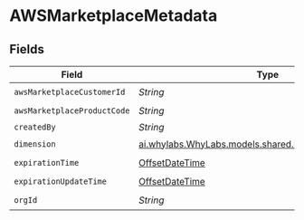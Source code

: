 # AWSMarketplaceMetadata


## Fields

| Field                                                                                                  | Type                                                                                                   | Required                                                                                               | Description                                                                                            |
| ------------------------------------------------------------------------------------------------------ | ------------------------------------------------------------------------------------------------------ | ------------------------------------------------------------------------------------------------------ | ------------------------------------------------------------------------------------------------------ |
| `awsMarketplaceCustomerId`                                                                             | *String*                                                                                               | :heavy_check_mark:                                                                                     | N/A                                                                                                    |
| `awsMarketplaceProductCode`                                                                            | *String*                                                                                               | :heavy_check_mark:                                                                                     | N/A                                                                                                    |
| `createdBy`                                                                                            | *String*                                                                                               | :heavy_minus_sign:                                                                                     | N/A                                                                                                    |
| `dimension`                                                                                            | [ai.whylabs.WhyLabs.models.shared.MarketplaceDimensions](../../models/shared/MarketplaceDimensions.md) | :heavy_check_mark:                                                                                     | N/A                                                                                                    |
| `expirationTime`                                                                                       | [OffsetDateTime](https://docs.oracle.com/javase/8/docs/api/java/time/OffsetDateTime.html)              | :heavy_check_mark:                                                                                     | N/A                                                                                                    |
| `expirationUpdateTime`                                                                                 | [OffsetDateTime](https://docs.oracle.com/javase/8/docs/api/java/time/OffsetDateTime.html)              | :heavy_check_mark:                                                                                     | N/A                                                                                                    |
| `orgId`                                                                                                | *String*                                                                                               | :heavy_check_mark:                                                                                     | N/A                                                                                                    |